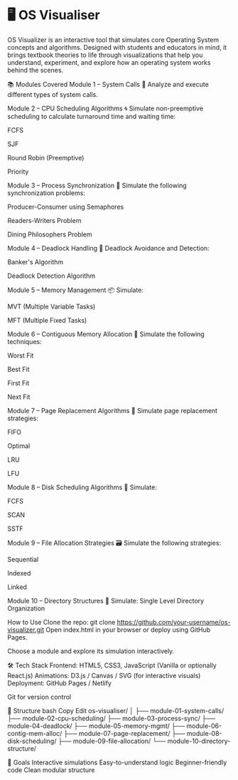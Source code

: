 # 🖥️ OS Visualiser
OS Visualizer is an interactive tool that simulates core Operating System concepts and algorithms. Designed with students and educators in mind, it brings textbook theories to life through visualizations that help you understand, experiment, and explore how an operating system works behind the scenes.


📚 Modules Covered
    Module 1 – System Calls
🔧 Analyze and execute different types of system calls.


 Module 2 – CPU Scheduling Algorithms
🌀 Simulate non-preemptive scheduling to calculate turnaround time and waiting time:

FCFS

SJF

Round Robin (Preemptive)

Priority


 Module 3 – Process Synchronization
🤝 Simulate the following synchronization problems:

Producer-Consumer using Semaphores

Readers-Writers Problem

Dining Philosophers Problem



 Module 4 – Deadlock Handling
🔐 Deadlock Avoidance and Detection:

Banker's Algorithm

Deadlock Detection Algorithm


 Module 5 – Memory Management
📦 Simulate:

MVT (Multiple Variable Tasks)

MFT (Multiple Fixed Tasks)


Module 6 – Contiguous Memory Allocation
📏 Simulate the following techniques:

Worst Fit

Best Fit

First Fit

Next Fit


 Module 7 – Page Replacement Algorithms
🧠 Simulate page replacement strategies:

FIFO

Optimal

LRU

LFU


 Module 8 – Disk Scheduling Algorithms
💽 Simulate:

FCFS

SCAN

SSTF


 Module 9 – File Allocation Strategies
🗃️ Simulate the following strategies:

Sequential

Indexed

Linked


 Module 10 – Directory Structures
📁 Simulate:
Single Level Directory Organization


How to Use
Clone the repo:   git clone https://github.com/your-username/os-visualizer.git
Open index.html in your browser or deploy using GitHub Pages.

Choose a module and explore its simulation interactively.


🛠️ Tech Stack
Frontend: HTML5, CSS3, JavaScript (Vanilla or optionally React.js)
Animations: D3.js / Canvas / SVG (for interactive visuals)
Deployment: GitHub Pages / Netlify


Git for version control

📁 Structure
bash
Copy
Edit
os-visualiser/
│
├── module-01-system-calls/
├── module-02-cpu-scheduling/
├── module-03-process-sync/
├── module-04-deadlock/
├── module-05-memory-mgmt/
├── module-06-contig-mem-alloc/
├── module-07-page-replacement/
├── module-08-disk-scheduling/
├── module-09-file-allocation/
└── module-10-directory-structure/


🎯 Goals
Interactive simulations
Easy-to-understand logic
Beginner-friendly code
Clean modular structure
